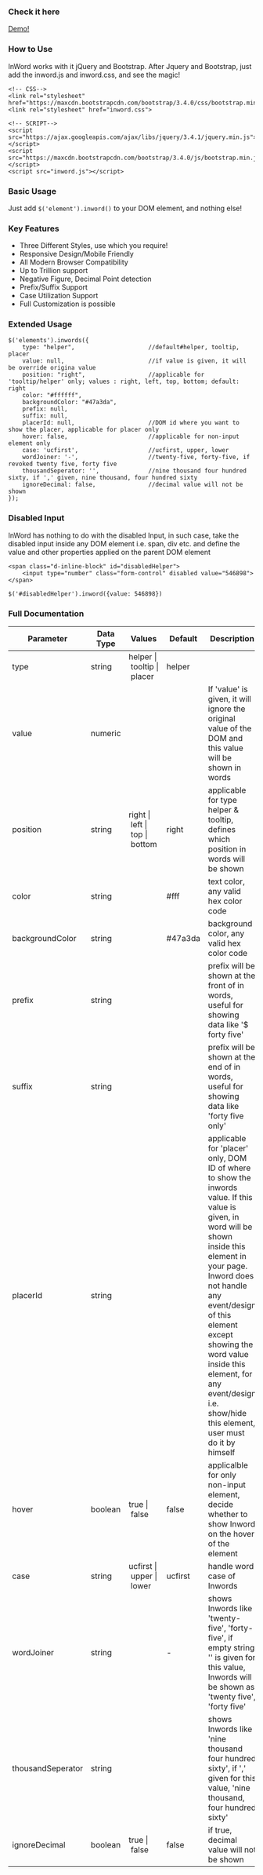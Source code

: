 ### Check it here
[Demo!](http://bibachona.com/inword)
### How to Use
InWord works with it jQuery and Bootstrap. After Jquery and Bootstrap, just add the inword.js and inword.css, and see the magic!
```
<!-- CSS-->
<link rel="stylesheet" href="https://maxcdn.bootstrapcdn.com/bootstrap/3.4.0/css/bootstrap.min.css">
<link rel="stylesheet" href="inword.css">

<!-- SCRIPT-->
<script src="https://ajax.googleapis.com/ajax/libs/jquery/3.4.1/jquery.min.js"></script>
<script src="https://maxcdn.bootstrapcdn.com/bootstrap/3.4.0/js/bootstrap.min.js"></script>
<script src="inword.js"></script>
```
### Basic Usage
Just add <code>$('element').inword()</code> to your DOM element, and nothing else!
### Key Features
* Three Different Styles, use which you require!
* Responsive Design/Mobile Friendly
* All Modern Browser Compatibility
* Up to Trillion support
* Negative Figure, Decimal Point detection
* Prefix/Suffix Support
* Case Utilization Support
* Full Customization is possible

### Extended Usage
```
$('elements').inwords({
    type: "helper",                     //default#helper, tooltip, placer
    value: null,                        //if value is given, it will be override origina value
    position: "right",                  //applicable for 'tooltip/helper' only; values : right, left, top, bottom; default: right
    color: "#ffffff",
    backgroundColor: "#47a3da",         
    prefix: null,
    suffix: null,
    placerId: null,                     //DOM id where you want to show the placer, applicable for placer only
    hover: false,                       //applicable for non-input element only
    case: 'ucfirst',                    //ucfirst, upper, lower
    wordJoiner: '-',                    //twenty-five, forty-five, if revoked twenty five, forty five
    thousandSeperator: '',              //nine thousand four hundred sixty, if ',' given, nine thousand, four hundred sixty
    ignoreDecimal: false,               //decimal value will not be shown
});
 ```
### Disabled Input
InWord has nothing to do with the disabled Input, in such case, take the disabled input inside any DOM element i.e. span, div etc. and define the value and other properties applied on the parent DOM element 
```
<span class="d-inline-block" id="disabledHelper">
    <input type="number" class="form-control" disabled value="546898">
</span>

$('#disabledHelper').inword({value: 546898})
```                     
### Full Documentation
<table class="table table-bordered">
    <thead>
        <tr>
            <th class="text-center">Parameter</th>
            <th class="text-center">Data Type</th>
            <th class="text-center">Values</th>
            <th class="text-center">Default</th>
            <th class="text-center">Description</th>
        </tr>
    </thead>
    <tbody>
        <tr>
            <td class="text-center">type</td>
            <td class="text-center">string</td>
            <td>helper&nbsp;|&nbsp;tooltip&nbsp;|&nbsp;placer</td>
            <td class="text-center">helper</td>
            <td></td>
        </tr>
        <tr>
            <td class="text-center">value</td>
            <td class="text-center">numeric</td>
            <td class="text-center"></td>
            <td class="text-center"></td>
            <td>If 'value' is given, it will ignore the original value of the DOM and this value
                will be shown in words
            </td>
        </tr>
        <tr>
            <td class="text-center">position</td>
            <td class="text-center">string</td>
            <td class="text-center">right&nbsp;|&nbsp;left&nbsp;|&nbsp;top&nbsp;|&nbsp;bottom
            </td>
            <td class="text-center">right</td>
            <td>applicable for type helper & tooltip, defines which position in words will be
                shown
            </td>
        </tr>
        <tr>
            <td class="text-center">color</td>
            <td class="text-center">string</td>
            <td></td>
            <td class="text-center">#fff</td>
            <td>text color, any valid hex color code</td>
        </tr>
        <tr>
            <td class="text-center">backgroundColor</td>
            <td class="text-center">string</td>
            <td></td>
            <td class="text-center">#47a3da</td>
            <td>background color, any valid hex color code</td>
        </tr>
        <tr>
            <td class="text-center">prefix</td>
            <td class="text-center">string</td>
            <td></td>
            <td class="text-center"></td>
            <td>prefix will be shown at the front of in words, useful for showing data like '$
                forty five'</td>
        </tr>
        <tr>
            <td class="text-center">suffix</td>
            <td class="text-center">string</td>
            <td></td>
            <td class="text-center"></td>
            <td>prefix will be shown at the end of in words, useful for showing data like 'forty
                five only'</td>
        </tr>
        <tr>
            <td class="text-center">placerId</td>
            <td class="text-center">string</td>
            <td></td>
            <td class="text-center"></td>
            <td>
                applicable for 'placer' only, DOM ID of where to show the inwords value. If this
                value is given, in word will be shown inside this element in your page. Inword
                does not handle any event/design of this element except showing the word value
                inside this
                element, for any event/design i.e. show/hide this element, user must do it by
                himself
            </td>
        </tr>
        <tr>
            <td class="text-center">hover</td>
            <td class="text-center">boolean</td>
            <td class="text-center">true&nbsp;|&nbsp;false</td>
            <td class="text-center">false</td>
            <td>applicalble for only non-input element, decide whether to show Inword on the
                hover of the element</td>
        </tr>
        <tr>
            <td class="text-center">case</td>
            <td class="text-center">string</td>
            <td>ucfirst&nbsp;|&nbsp;upper&nbsp;|&nbsp;lower</td>
            <td class="text-center">ucfirst</td>
            <td>handle word case of Inwords</td>
        </tr>
        <tr>
            <td class="text-center">wordJoiner</td>
            <td class="text-center">string</td>
            <td></td>
            <td class="text-center">-</td>
            <td>
                shows Inwords like 'twenty-five', 'forty-five', if empty string '' is given for
                this value, Inwords will be shown as 'twenty five', 'forty five'
            </td>
        </tr>
        <tr>
            <td class="text-center">thousandSeperator</td>
            <td class="text-center">string</td>
            <td></td>
            <td class="text-center"></td>
            <td>
                shows Inwords like 'nine thousand four hundred sixty', if ',' given for this
                value, 'nine thousand, four hundred sixty'
            </td>
        </tr>
        <tr>
            <td class="text-center">ignoreDecimal</td>
            <td class="text-center">boolean</td>
            <td class="text-center">true&nbsp;|&nbsp;false</td>
            <td class="text-center">false</td>
            <td>
                if true, decimal value will not be shown
            </td>
        </tr>
    </tbody>
</table>
